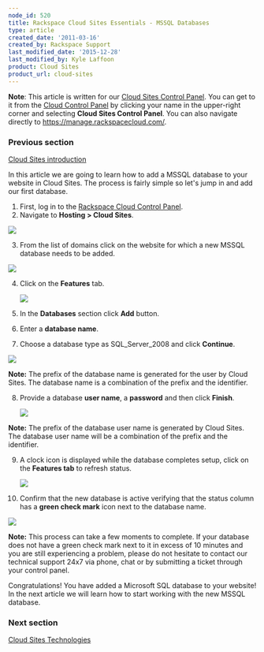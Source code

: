 ```yaml
---
node_id: 520
title: Rackspace Cloud Sites Essentials - MSSQL Databases
type: article
created_date: '2011-03-16'
created_by: Rackspace Support
last_modified_date: '2015-12-28'
last_modified_by: Kyle Laffoon
product: Cloud Sites
product_url: cloud-sites
---
```


**Note**: This article is written for our [Cloud Sites Control Panel](https://manage.rackspacecloud.com/). You can get to it from the [Cloud Control Panel](https://mycloud.rackspace.com) by clicking your name in the upper-right corner and selecting **Cloud Sites Control Panel**. You can also navigate directly to <https://manage.rackspacecloud.com/>.

### Previous section

[Cloud Sites introduction](/how-to/cloud-sites)

In this article we are going to learn how to add a MSSQL database to
your website in Cloud Sites. The process is fairly simple so let's
jump in and add our first database.

1.  First, log in to the [Rackspace Cloud Control Panel](http://manage.rackspacecloud.com).
2.  Navigate to **Hosting > Cloud Sites**.

  ![](https://8026b2e3760e2433679c-fffceaebb8c6ee053c935e8915a3fbe7.ssl.cf2.rackcdn.com/field/image/capture_1.png)

3.  From the list of domains click on the website for which a new
    MSSQL database needs to be added.

  ![](https://8026b2e3760e2433679c-fffceaebb8c6ee053c935e8915a3fbe7.ssl.cf2.rackcdn.com/field/image/capture_2.png)

4.  Click on the **Features** tab.

    ![](http://c806394.r94.cf2.rackcdn.com/featurestab.png)

5.  In the **Databases** section click **Add** button.
6.  Enter a **database name**.
7.  Choose a database type as SQL_Server_2008 and click **Continue**.

  ![](https://8026b2e3760e2433679c-fffceaebb8c6ee053c935e8915a3fbe7.ssl.cf2.rackcdn.com/field/image/capture_3.png)

  **Note:** The prefix of the database name is generated for the user by
Cloud Sites. The database name is a combination of the prefix and the
identifier.

8.  Provide a database **user name**, a **password** and then
    click **Finish**.

    ![](http://c806394.r94.cf2.rackcdn.com/databaseuser.png)

  **Note:** The prefix of the database user name is generated by Cloud
Sites. The database user name will be a combination of the prefix and
the identifier.

9.  A clock icon is displayed while the database completes setup, click
    on the **Features tab** to refresh status.

    ![](http://c806394.r94.cf2.rackcdn.com/pendingdatabase.png)

10.  Confirm that the new database is active verifying that the status column has a **green check mark** icon next to the database name.

  ![](https://8026b2e3760e2433679c-fffceaebb8c6ee053c935e8915a3fbe7.ssl.cf2.rackcdn.com/field/image/capture_5.png)

  **Note:** This process can take a few moments to complete. If your
database does not have a green check mark next to it in excess of 10
minutes and you are still experiencing a problem, please do not hesitate
to contact our technical support 24x7 via phone, chat or by submitting a
ticket through your control panel.

Congratulations! You have added a Microsoft SQL database to your
website! In the next article we will learn how to start working with the
new MSSQL database.

### Next section

[Cloud Sites Technologies](/how-to/rackspace-cloud-sites-essentials-cloud-sites-technologies)
